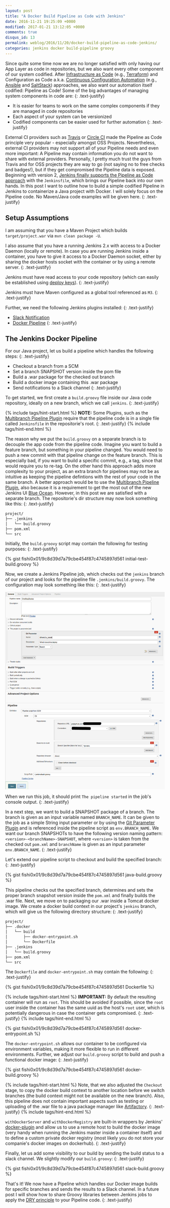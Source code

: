 ```yaml
---
layout: post
title: "A Docker Build Pipeline as Code with Jenkins"
date: 2016-11-21 19:25:09 +0000
modified: 2017-01-21 13:12:05 +0000 
comments: true
disqus_id: 13
permalink: weblog/2016/11/20/docker-build-pipeline-as-code-jenkins/
categories: jenkins docker build-pipeline groovy
---
```



Since quite some time now we are no longer satisfied with only having our App Layer as code in repositories, but we also want every other component of our system codified. 
After [Infrastructure as Code](https://en.wikipedia.org/wiki/Infrastructure_as_Code) (e.g., [Terraform](https://www.terraform.io/)) and Configuration as Code a.k.a. [Continuous Configuration Automation](https://en.wikipedia.org/wiki/Continuous_configuration_automation) (e.g., [Ansible](https://www.ansible.com/) and [SaltStack](https://saltstack.com/)) approaches, we also 
want our automation itself codified: Pipeline as Code!<!--more-->
Some of the big advantages of managing system components in code are:
{: .text-justify}

* It is easier for teams to work on the same complex components if they are managed in code repositories
* Each aspect of your system can be versionized
* Codified components can be easier used for further automation
{: .text-justify}

External CI providers such as [Travis](https://travis-ci.org/) or [Circle CI](https://circleci.com/) made the Pipeline as Code principle very popular - especially amongst OSS Projects.
Nevertheless, external CI providers may not support all of your Pipeline needs and even more important: A Pipeline may contain information you do not want to share with external providers. 
Personally, I pretty much trust the guys from Travis and for OSS projects they are way to go (not saying no to free checks and badges!), but if they get compromised the Pipeline data is exposed. 
Beginning with version 2, [Jenkins finally supports the Pipeline as Code approach](https://jenkins.io/solutions/pipeline/) with the `Jenkinsfile`, which brings our Pipeline back into our own hands. 
In this post I want to outline how to build a simple codified Pipeline in Jenkins to containerize a Java project with Docker. 
I will solely focus on the Pipeline code. No Maven/Java code examples will be given here.
{: .text-justify}
 

## Setup Assumptions ##

I am assuming that you have a Maven Project which builds `target/project.war` via `mvn clean package -U`. 

I also assume that you have a running Jenkins 2.x with access to a Docker Daemon (locally or remote). 
In case you are running Jenkins inside a container, you have to give it access to a Docker Daemon socket, either by sharing 
the docker hosts socket with the container or by using a remote server. 
{: .text-justify}
<!-- TODO: post about this issue -->

Jenkins must have read access to your code repository (which can easily be established using [deploy keys](https://developer.github.com/guides/managing-deploy-keys/)). 
{: .text-justify}

Jenkins must have Maven configured as a global tool referenced as `M3`.
{: .text-justify}

Further, we need the following Jenkins plugins installed:
{: .text-justify}

* [Slack Notification](https://wiki.jenkins-ci.org/display/JENKINS/Slack+Plugin)
* [Docker Pipeline](https://wiki.jenkins-ci.org/display/JENKINS/Docker+Pipeline+Plugin)
{: .text-justify}

## The Jenkins Docker Pipeline ##

For our Java project, let us build a pipeline which handles the following steps:
{: .text-justify}

* Checkout a branch from a SCM
* Set a branch SNAPSHOT version inside the pom file
* Build a .war package for the checked out branch
* Build a docker image containing this .war package
* Send notifications to a Slack channel
{: .text-justify}

To get started, we first create a `build.groovy` file inside our Java code repository, ideally on a new branch, which we call `jenkins`. 
{: .text-justify}

{% include tags/hint-start.html %}
**NOTE:** Some Plugins, such as the [Multibranch Pipeline Plugin](https://wiki.jenkins-ci.org/display/JENKINS/Pipeline+Multibranch+Plugin) 
require that the pipeline code is in a single file called `Jenkinsfile` in the repositorie's root. 
{: .text-justify}
{% include tags/hint-end.html %}

The reason why we put the `build.groovy` on a separate branch is to decouple the app code from the pipeline code. 
Imagine you want to build a feature branch, but something in your pipeline changed. 
You would need to push a new commit with that pipeline change on the feature branch. 
This is especially bad, if you want to build a specific commit, e.g., a tag, since that would require you to re-tag. 
On the other hand this approach adds more complexity to your project, as an extra branch for pipelines may not be 
as intuitive as keeping the pipeline defintions with the rest of your code in the same branch. 
A better approach would be to use the [Multibranch Pipeline Plugin](https://wiki.jenkins-ci.org/display/JENKINS/Pipeline+Multibranch+Plugin), also because it 
is a requirement to get the most out of the new Jenkins UI [Blue Ocean](https://wiki.jenkins-ci.org/display/JENKINS/Blue+Ocean+Plugin).
However, in this post we are satisfied with a separate branch. 
The repositorie's dir structure may now look something like this:
{: .text-justify}

```
project/
├── .jenkins
│   └── build.groovy
├── pom.xml
└── src
```

Initially, the `build.groovy` script may contain the following for testing purposes:
{: .text-justify}

{% gist fishi0x01/9c8d39d7a79cbe454f87c4745897d561 initial-test-build.groovy %}

Now, we create a Jenkins Pipeline job, which checks out the `jenkins` branch of our project and looks 
for the pipeline file `.jenkins/build.groovy`. The configuration may look something like this:
{: .text-justify}

<img src="/content-images/jenkins-pipeline-job.png" alt="Jenkins Pipeline Job" style="display: block; margin-left: auto; margin-right: auto;">

When we run this job, it should print `The pipeline started` in the job's console output.
{: .text-justify}

In a next step, we want to build a SNAPSHOT package of a branch. 
The branch is given as an input variable named `BRANCH_NAME`. 
It can be given to the job as a simple String input parameter or by using the [Git Parameter Plugin](https://wiki.jenkins-ci.org/display/JENKINS/Git+Parameter+Plugin) and 
is referenced inside the pipeline script as `env.BRANCH_NAME`. 
We want our branch SNAPSHOTs to have the following version naming pattern: `<version>-<branchName>-SNAPSHOT`, where `<version>` is taken from the checked out `pom.xml` 
and `branchName` is given as an input parameter `env.BRANCH_NAME`. 
{: .text-justify}

Let's extend our pipeline script to checkout and build the specified branch:
{: .text-justify}

{% gist fishi0x01/9c8d39d7a79cbe454f87c4745897d561 java-build.groovy %}

This pipeline checks out the specified branch, determines and sets the proper branch snapshot version inside the `pom.xml` 
and finally builds the .war file. 
Next, we move on to packaging our .war inside a Tomcat docker image. 
We create a docker build context in our project's `jenkins` branch, which will give us the following directory structure:
{: .text-justify}

```
project/
├── .docker
│   └── build
│       ├── docker-entrypoint.sh
│       └── Dockerfile
├── .jenkins
│   └── build.groovy
├── pom.xml
└── src
```

The `Dockerfile` and `docker-entrypoint.sh` may contain the following:
{: .text-justify}

{% gist fishi0x01/9c8d39d7a79cbe454f87c4745897d561 Dockerfile %}

{% include tags/hint-start.html %}
**IMPORTANT:** By default the resulting container will run as `root`. This should be avoided if possible, since the `root` 
user inside the container has the same uuid as the host's `root` user, which is potentially dangerous in case the container gets compromised. 
{: .text-justify}
{% include tags/hint-end.html %}

{% gist fishi0x01/9c8d39d7a79cbe454f87c4745897d561 docker-entrypoint.sh %}

The `docker-entrypoint.sh` allows our container to be configured via environment variables, making it more flexible to run in different environments. 
Further, we adjust our `build.groovy` script to build and push a functional docker image:
{: .text-justify}

{% gist fishi0x01/9c8d39d7a79cbe454f87c4745897d561 docker-build.groovy %}

{% include tags/hint-start.html %}
Note, that we also adjusted the `Checkout` stage, to copy the docker build context to another location before we switch branches (the build context might not be available on the new branch).
Also, this pipeline does not contain important aspects such as testing or uploading of the .war file to a java package manager like [Artifactory](https://www.jfrog.com/open-source/).
{: .text-justify}
{% include tags/hint-end.html %}

`withDockerServer` and `withDockerRegistry` are built-in wrappers by Jenkins' [docker-plugin](https://wiki.jenkins-ci.org/display/JENKINS/Docker+Plugin) 
and allow us to use a remote host to build the docker image (very handy when running the Jenkins master inside a container itself) and to 
define a custom private docker registry (most likely you do not store your companie's docker images on dockerhub).
{: .text-justify}

Finally, let us add some visibility to our build by sending the build status to a slack channel. 
We slightly modify our `build.groovy`:
{: .text-justify}

{% gist fishi0x01/9c8d39d7a79cbe454f87c4745897d561 slack-build.groovy %}

That's it! We now have a Pipeline which handles our Docker image builds for specific branches and sends the results to a Slack channel. 
In a future post I will show how to share Groovy libraries between Jenkins jobs to apply the [DRY principle](https://en.wikipedia.org/wiki/Don't_repeat_yourself) to your Pipeline code.
{: .text-justify}


